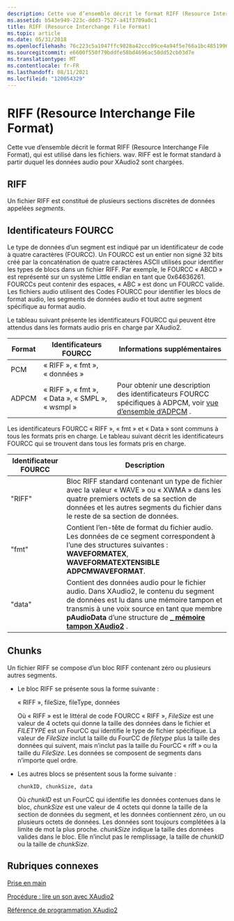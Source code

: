 ```yaml
---
description: Cette vue d’ensemble décrit le format RIFF (Resource Interchange File Format), qui est utilisé dans les fichiers. wav. RIFF est le format standard à partir duquel les données audio pour XAudio2 sont chargées.
ms.assetid: b543e949-223c-ddd3-7527-a41f3709a0c1
title: RIFF (Resource Interchange File Format)
ms.topic: article
ms.date: 05/31/2018
ms.openlocfilehash: 76c223c5a1047ffc9828a42ccc09ce4a94f5e766a1bc4851996b911f15f90995
ms.sourcegitcommit: e6600f550f79bddfe58bd4696ac50dd52cb03d7e
ms.translationtype: MT
ms.contentlocale: fr-FR
ms.lasthandoff: 08/11/2021
ms.locfileid: "120054329"
---
```

# <a name="resource-interchange-file-format-riff"></a>RIFF (Resource Interchange File Format)

Cette vue d’ensemble décrit le format RIFF (Resource Interchange File Format), qui est utilisé dans les fichiers. wav. RIFF est le format standard à partir duquel les données audio pour XAudio2 sont chargées.

## <a name="riff"></a>RIFF

Un fichier RIFF est constitué de plusieurs sections discrètes de données appelées *segments*.

## <a name="fourcc-identifiers"></a>Identificateurs FOURCC

Le type de données d’un segment est indiqué par un identificateur de code à quatre caractères (FOURCC). Un FOURCC est un entier non signé 32 bits créé par la concaténation de quatre caractères ASCII utilisés pour identifier les types de blocs dans un fichier RIFF. Par exemple, le FOURCC « ABCD » est représenté sur un système Little endian en tant que 0x64636261. FOURCCs peut contenir des espaces, « ABC » est donc un FOURCC valide. Les fichiers audio utilisent des Codes FOURCC pour identifier les blocs de format audio, les segments de données audio et tout autre segment spécifique au format audio.

Le tableau suivant présente les identificateurs FOURCC qui peuvent être attendus dans les formats audio pris en charge par XAudio2. 

| Format | Identificateurs FOURCC                     | Informations supplémentaires                                                                               |
|--------|----------------------------------------|------------------------------------------------------------------------------------------------------|
| PCM    | « RIFF », « fmt », « données »                 |                                                                                                      |
| ADPCM  | « RIFF », « fmt », « Data », « SMPL », « wsmpl » | Pour obtenir une description des identificateurs FOURCC spécifiques à ADPCM, voir [vue d’ensemble d’ADPCM](adpcm-overview.md) . |



 

Les identificateurs FOURCC « RIFF », « fmt » et « Data » sont communs à tous les formats pris en charge. Le tableau suivant décrit les identificateurs FOURCC qui se trouvent dans tous les formats pris en charge. 

| Identificateur FOURCC | Description                                                                                                                                                                                                                        |
|-------------------|------------------------------------------------------------------------------------------------------------------------------------------------------------------------------------------------------------------------------------|
| "RIFF"            | Bloc RIFF standard contenant un type de fichier avec la valeur « WAVE » ou « XWMA » dans les quatre premiers octets de sa section de données et les autres segments du fichier dans le reste de sa section de données.                                   |
| "fmt"             | Contient l’en-tête de format du fichier audio. Les données de ce segment correspondent à l’une des structures suivantes : **WAVEFORMATEX**, **WAVEFORMATEXTENSIBLE ADPCMWAVEFORMAT**.                                                  |
| "data"            | Contient des données audio pour le fichier audio. Dans XAudio2, le contenu du segment de données est lu dans une mémoire tampon et transmis à une voix source en tant que membre **pAudioData** d’une structure de [**\_ mémoire tampon XAudio2**](/windows/desktop/api/xaudio2/ns-xaudio2-xaudio2_buffer) . |



 

## <a name="chunks"></a>Chunks

Un fichier RIFF se compose d’un bloc RIFF contenant zéro ou plusieurs autres segments.

-   Le bloc RIFF se présente sous la forme suivante :

    « RIFF », fileSize, fileType, données

    Où « RIFF » est le littéral de code FOURCC « RIFF », *FileSize* est une valeur de 4 octets qui donne la taille des données dans le fichier et *FILETYPE* est un FourCC qui identifie le type de fichier spécifique. La valeur de *FileSize* inclut la taille du FourCC de *filetype* plus la taille des données qui suivent, mais n’inclut pas la taille du FourCC « riff » ou la taille du *FileSize*. Les données se composent de segments dans n’importe quel ordre.

-   Les autres blocs se présentent sous la forme suivante :

    ```
    chunkID, chunkSize, data
    ```

    

    Où *chunkID* est un FourCC qui identifie les données contenues dans le bloc, *chunkSize* est une valeur de 4 octets qui donne la taille de la section de données du segment, et les données contiennent zéro, un ou plusieurs octets de données. Les données sont toujours complétées à la limite de mot la plus proche. *chunkSize* indique la taille des données valides dans le bloc. Elle n’inclut pas le remplissage, la taille de *chunkID* ou la taille de *chunkSize*.

## <a name="related-topics"></a>Rubriques connexes

<dl> <dt>

[Prise en main](getting-started.md)
</dt> <dt>

[Procédure : lire un son avec XAudio2](how-to--play-a-sound-with-xaudio2.md)
</dt> <dt>

[Référence de programmation XAudio2](programming-reference.md)
</dt> </dl>

 

 



